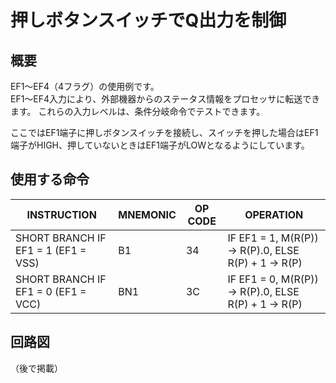 # 押しボタンスイッチでQ出力を制御

## 概要
EF1～EF4（4フラグ）の使用例です。  
EF1～EF4入力により、外部機器からのステータス情報をプロセッサに転送できます。
これらの入力レベルは、条件分岐命令でテストできます。

ここではEF1端子に押しボタンスイッチを接続し、スイッチを押した場合はEF1端子がHIGH、押していないときはEF1端子がLOWとなるようにしています。

## 使用する命令

|INSTRUCTION|MNEMONIC|OP CODE|OPERATION|
|---|---|---|---|
|SHORT BRANCH IF EF1 = 1 (EF1 = VSS)|B1|34|IF EF1 = 1, M(R(P)) → R(P).0, ELSE R(P) + 1 → R(P)|
|SHORT BRANCH IF EF1 = 0 (EF1 = VCC)|BN1|3C|IF EF1 = 0, M(R(P)) → R(P).0, ELSE R(P) + 1 → R(P)|

## 回路図

（後で掲載）

